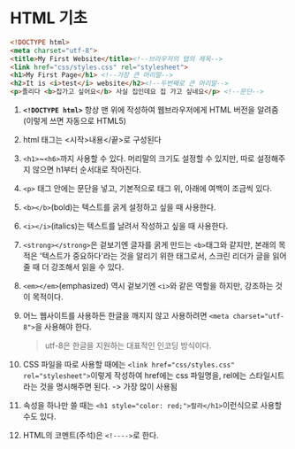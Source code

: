 # HTML 기초

```HTML
<!DOCTYPE html>
<meta charset="utf-8">
<title>My First Website</title><!--브라우저의 탭의 제목-->
<link href="css/styles.css" rel="stylesheet">
<h1>My First Page</h1> <!--가장 큰 머리말-->
<h2>It is <i>test</i> website</h2><!--두번째로 큰 머리말-->
<p>졸리다 <b>집가고 싶어요</b> 사실 집인데요 집 가고 싶네요</p> <!--문단-->
```

1. **`<!DOCTYPE html>`** 항상 맨 위에 작성하여 웹브라우저에게 HTML 버전을 알려줌 (이렇게 쓰면 자동으로 HTML5)

2. html 태그는 <시작>내용</끝>로 구성된다

3. `<h1>`~`<h6>`까지 사용할 수 있다. 머리말의 크기도 설정할 수 있지만, 따로 설정해주지 않으면 h1부터 순서대로 작아진다.

4. `<p>` 태그 안에는 문단을 넣고, 기본적으로 태그 위, 아래에 여백이 조금씩 있다.

5. `<b></b>`(bold)는 텍스트를 굵게 설정하고 싶을 때 사용한다.

6. `<i></i>`(italics)는 텍스트를 날려서 작성하고 싶을 때 사용한다.

7. `<strong></strong>`은 겉보기엔 글자를 굵게 만드는  `<b>`태그와 같지만, 본래의 목적은 '텍스트가 중요하다'라는 것을 알리기 위한 태그로서, 스크린 리더가 글을 읽어줄 때 더 강조해서 읽을 수 있다.

8. `<em></em>`(emphasized) 역시 겉보기엔 `<i>`와 같은 역할을 하지만, 강조하는 것이 목적이다.

9. 어느 웹사이트를 사용하든 한글을 깨지지 않고 사용하려면 `<meta charset="utf-8">`을 사용해야 한다.

   > utf-8은 한글을 지원하는 대표적인 인코딩 방식이다.
   
10. CSS 파일을 따로 사용할 때에는 `<link href="css/styles.css" rel="stylesheet">`이렇게 작성하여 href에는 css 파일명을, rel에는 스타일시트라는 것을 명시해주면 된다. -> 가장 많이 사용됨

11. 속성을 하나만 쓸 때는 `<h1 style="color: red;">랄라</h1>`이런식으로 사용할 수도 있다.

12. HTML의 코멘트(주석)은 `<!---->`로 한다.